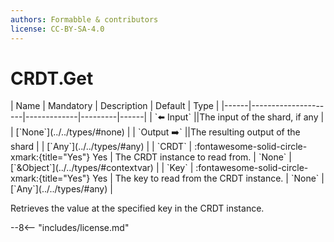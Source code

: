```yaml
---
authors: Formabble & contributors
license: CC-BY-SA-4.0
---
```



# CRDT.Get

<div class="sh-parameters" markdown="1">
| Name | Mandatory | Description | Default | Type |
|------|---------------------|-------------|---------|------|
| `⬅️ Input` ||The input of the shard, if any | | [`None`](../../types/#none) |
| `Output ➡️` ||The resulting output of the shard | | [`Any`](../../types/#any) |
| `CRDT` | :fontawesome-solid-circle-xmark:{title="Yes"} Yes  | The CRDT instance to read from. | `None` | [`&Object`](../../types/#contextvar) |
| `Key` | :fontawesome-solid-circle-xmark:{title="Yes"} Yes  | The key to read from the CRDT instance. | `None` | [`Any`](../../types/#any) |

</div>

Retrieves the value at the specified key in the CRDT instance.

--8<-- "includes/license.md"

